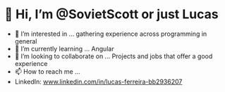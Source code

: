 # 👋 Hi, I’m @SovietScott or just Lucas
- 👀 I’m interested in ... gathering experience across programming in general
- 🌱 I’m currently learning ... Angular
- 💞️ I’m looking to collaborate on ... Projects and jobs that offer a good experience
- 📫 How to reach me ... 
- LinkedIn: www.linkedin.com/in/lucas-ferreira-bb2936207

<!---
SovietScott/SovietScott is a ✨ special ✨ repository because its `README.md` (this file) appears on your GitHub profile.
You can click the Preview link to take a look at your changes.
--->
